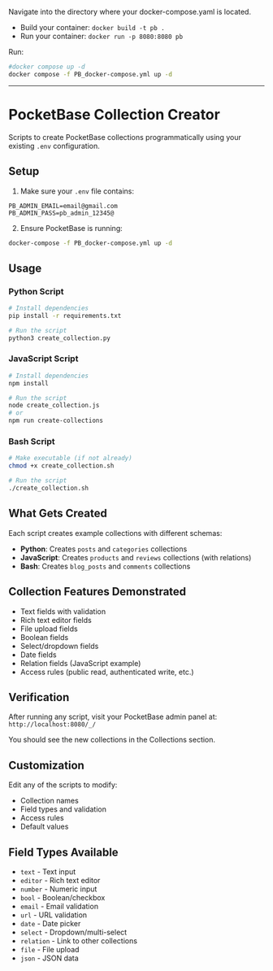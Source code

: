 
Navigate into the directory where your docker-compose.yaml is located.

* Build your container: `docker build -t pb .`
* Run your container: `docker run -p 8080:8080 pb`

Run:

```sh
#docker compose up -d
docker compose -f PB_docker-compose.yml up -d
```

---

# PocketBase Collection Creator

Scripts to create PocketBase collections programmatically using your existing `.env` configuration.

## Setup

1. Make sure your `.env` file contains:
   
```
PB_ADMIN_EMAIL=email@gmail.com
PB_ADMIN_PASS=pb_admin_12345@
```

2. Ensure PocketBase is running:
```bash
docker-compose -f PB_docker-compose.yml up -d
```

## Usage

### Python Script
```bash
# Install dependencies
pip install -r requirements.txt

# Run the script
python3 create_collection.py
```

### JavaScript Script

```bash
# Install dependencies
npm install

# Run the script
node create_collection.js
# or
npm run create-collections
```

### Bash Script

```bash
# Make executable (if not already)
chmod +x create_collection.sh

# Run the script
./create_collection.sh
```

## What Gets Created

Each script creates example collections with different schemas:

- **Python**: Creates `posts` and `categories` collections
- **JavaScript**: Creates `products` and `reviews` collections (with relations)
- **Bash**: Creates `blog_posts` and `comments` collections

## Collection Features Demonstrated

- Text fields with validation
- Rich text editor fields
- File upload fields
- Boolean fields
- Select/dropdown fields
- Date fields
- Relation fields (JavaScript example)
- Access rules (public read, authenticated write, etc.)

## Verification

After running any script, visit your PocketBase admin panel at: `http://localhost:8080/_/`

You should see the new collections in the Collections section.

## Customization

Edit any of the scripts to modify:
- Collection names
- Field types and validation
- Access rules
- Default values

## Field Types Available

- `text` - Text input
- `editor` - Rich text editor
- `number` - Numeric input
- `bool` - Boolean/checkbox
- `email` - Email validation
- `url` - URL validation
- `date` - Date picker
- `select` - Dropdown/multi-select
- `relation` - Link to other collections
- `file` - File upload
- `json` - JSON data
